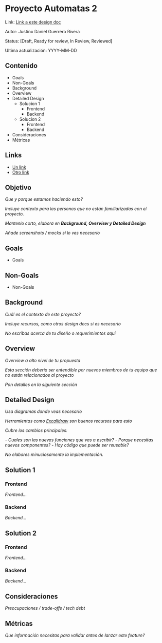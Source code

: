 # Proyecto Automatas 2
Link: [Link a este design doc](#)

Autor: Justino Daniel Guerrero Rivera

Status: [Draft, Ready for review, In Review, Reviewed]

Ultima actualización: YYYY-MM-DD

## Contenido
- Goals
- Non-Goals
- Background
- Overview
- Detailed Design
  - Solucion 1
    - Frontend
    - Backend
  - Solucion 2
    - Frontend
    - Backend
- Consideraciones
- Métricas

## Links
- [Un link](#)
- [Otro link](#)

## Objetivo
_Que y porque estamos haciendo esto?_

_Incluye contexto para las personas que no están familiarizadas con el proyecto._

_Mantenlo corto, elabora en **Background, Overview y Detailed Design**_

_Añade screenshots / mocks si lo ves necesario_

## Goals
- Goals
## Non-Goals
- Non-Goals

## Background
_Cuál es el contexto de este proyecto?_

_Incluye recursos, como otros design docs si es necesario_

_No escribas acerca de tu diseño o requerimientos aquí_

## Overview
_Overview a alto nivel de tu propuesta_

_Esta sección debería ser entendible por nuevos miembros de tu equipo que no están relacionados al proyecto_

_Pon detalles en la siguiente sección_

## Detailed Design
_Usa diagramas donde veas necesario_

_Herramientas como [Excalidraw](https://excalidraw.com) son buenos recursos para esto_

_Cubre los cambios principales:_

 _- Cuales son las nuevas funciones que vas a escribir?_
 _- Porque necesitas nuevos componentes?_
 _- Hay código que puede ser reusable?_

_No elabores minuciosamente la implementación._

## Solution 1
### Frontend
_Frontend…_
### Backend
_Backend…_

## Solution 2
### Frontend
_Frontend…_
### Backend
_Backend…_

## Consideraciones
_Preocupaciones / trade-offs / tech debt_

## Métricas
_Que información necesitas para validar antes de lanzar este feature?_
